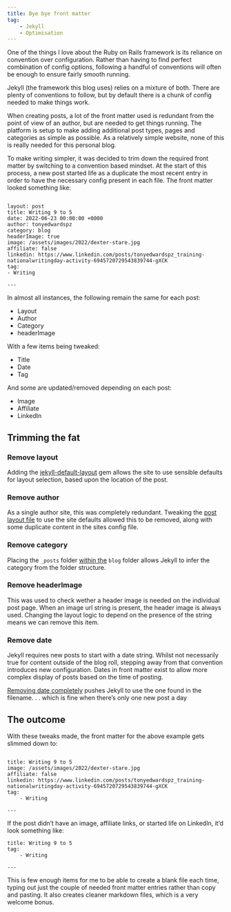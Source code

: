 ```yaml
---
title: Bye bye front matter
tag:
    - Jekyll
    - Optimisation
---
```


One of the things I love about the Ruby on Rails framework is its reliance on convention over configuration. Rather than having to find perfect combination of config options, following a handful of conventions will often be enough to ensure fairly smooth running.

Jekyll (the framework this blog uses) relies on a mixture of both. There are plenty of conventions to follow, but by default there is a chunk of config needed to make things work.

When creating posts, a lot of the front matter used is redundant from the point of view of an author, but are needed to get things running. The platform is setup to make adding additional post types, pages and categories as simple as possible. As a relatively simple website, none of this is really needed for this personal blog.

To make writing simpler, it was decided to trim down the required front matter by switching to a convention based mindset. At the start of this process, a new post started life as a duplicate the most recent entry in order to have the necessary config present in each file. The front matter looked something like:

```---

layout: post
title: Writing 9 to 5
date: 2022-06-23 00:00:00 +0000
author: tonyedwardspz
category: blog
headerImage: true
image: /assets/images/2022/dexter-stare.jpg
affiliate: false
linkedin: https://www.linkedin.com/posts/tonyedwardspz_training-nationalwritingday-activity-6945720729543839744-gXCK
tag:
- Writing

---
```

In almost all instances, the following remain the same for each post:

- Layout
- Author
- Category
- headerImage

With a few items being tweaked:

- Title
- Date
- Tag

And some are updated/removed depending on each post:

- Image
- Affiliate
- LinkedIn

## Trimming the fat

### Remove layout
Adding the [jekyll-default-layout](https://github.com/tonyedwardspz/tonyedwardspz/commit/c294e2f8321792aab822c5a49135ebe68e2fec31) gem allows the site to use sensible defaults for layout selection, based upon the location of the post.

### Remove author
As a single author site, this was completely redundant. Tweaking the [post layout file](https://github.com/tonyedwardspz/tonyedwardspz/commit/26f0d45b1176e4b059935e2e96dca9481dfbd2c1) to use the site defaults allowed this to be removed, along with some duplicate content in the sites config file.

### Remove category
Placing the `_posts` folder [within the](https://github.com/tonyedwardspz/tonyedwardspz/commit/26f0d45b1176e4b059935e2e96dca9481dfbd2c1) `blog` folder allows Jekyll to infer the category from the folder structure.

### Remove headerImage
This was used to check wether a header image is needed on the individual post page. When an image url string is present, the header image is always used. Changing the layout logic to depend on the presence of the string means we can remove this item.

### Remove date
Jekyll requires new posts to start with a date string. Whilst not necessarily true for content outside of the blog roll, stepping away from that convention introduces new configuration. Dates in front matter exist to allow more complex display of posts based on the time of posting.

[Removing date completely](https://github.com/tonyedwardspz/tonyedwardspz/commit/f5165d8be117b496040605f072ee0d8478c25a08) pushes Jekyll to use the one found in the filename. . . which is fine when there’s only one new post a day

## The outcome
With these tweaks made, the front matter for the above example gets slimmed down to:

```---

title: Writing 9 to 5
image: /assets/images/2022/dexter-stare.jpg
affiliate: false
linkedin: https://www.linkedin.com/posts/tonyedwardspz_training-nationalwritingday-activity-6945720729543839744-gXCK
tag:
    - Writing

---
```

If the post didn’t have an image, affiliate links, or started life on LinkedIn, it’d look something like:

```---
title: Writing 9 to 5
tag:
    - Writing

---
```

This is few enough items for me to be able to create a blank file each time, typing out just the couple of needed front matter entries rather than copy and pasting. It also creates cleaner markdown files, which is a very welcome bonus.
